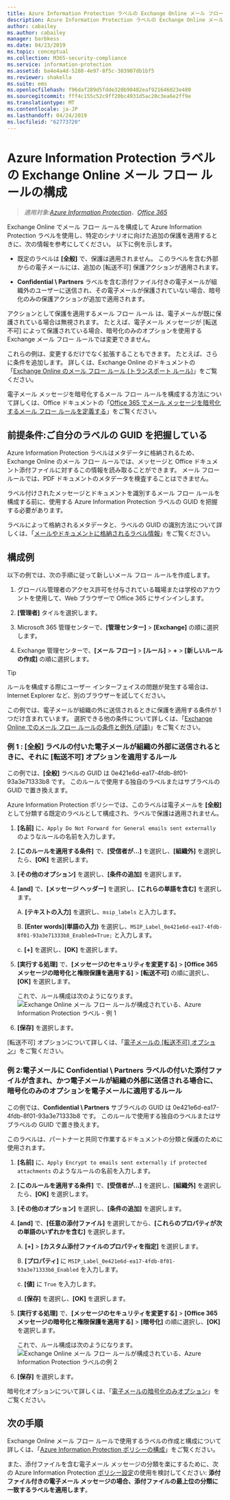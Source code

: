 ```yaml
---
title: Azure Information Protection ラベルの Exchange Online メール フロー ルールを構成する
description: Azure Information Protection ラベルの Exchange Online メール フロー ルールを構成するための手順と例を示します。
author: cabailey
ms.author: cabailey
manager: barbkess
ms.date: 04/23/2019
ms.topic: conceptual
ms.collection: M365-security-compliance
ms.service: information-protection
ms.assetid: ba4e4a4d-5280-4e97-8f5c-303907db1bf5
ms.reviewer: shakella
ms.suite: ems
ms.openlocfilehash: f96daf289d5fdde320b98482eaf921646023e480
ms.sourcegitcommit: fff4c155c52c9ff20bc4931d5ac20c3ea6e2ff9e
ms.translationtype: MT
ms.contentlocale: ja-JP
ms.lasthandoff: 04/24/2019
ms.locfileid: "62773720"
---
```

# <a name="configuring-exchange-online-mail-flow-rules-for-azure-information-protection-labels"></a>Azure Information Protection ラベルの Exchange Online メール フロー ルールの構成

>*適用対象:[Azure Information Protection](https://azure.microsoft.com/pricing/details/information-protection)、[Office 365](https://download.microsoft.com/download/E/C/F/ECF42E71-4EC0-48FF-AA00-577AC14D5B5C/Azure_Information_Protection_licensing_datasheet_EN-US.pdf)*

Exchange Online でメール フロー ルールを構成して Azure Information Protection ラベルを使用し、特定のシナリオに向けた追加の保護を適用するときに、次の情報を参考にしてください。 以下に例を示します。

- 既定のラベルは **[全般]** で、保護は適用されません。 このラベルを含む外部からの電子メールには、追加の [転送不可] 保護アクションが適用されます。

- **Confidential \ Partners** ラベルを含む添付ファイル付きの電子メールが組織外のユーザーに送信され、その電子メールが保護されていない場合、暗号化のみの保護アクションが追加で適用されます。

アクションとして保護を適用するメール フロー ルール は、電子メールが既に保護されている場合は無視されます。 たとえば、電子メール メッセージが [転送不可] によって保護されている場合、暗号化のみのオプションを使用する Exchange メール フロー ルールでは変更できません。  

これらの例は、変更するだけでなく拡張することもできます。 たとえば、さらに条件を追加します。 詳しくは、Exchange Online のドキュメントの「[Exchange Online のメール フロー ルール (トランスポート ルール)](https://technet.microsoft.com/library/jj919238(v=exchg.150).aspx)」をご覧ください。

電子メール メッセージを暗号化するメール フロー ルールを構成する方法について詳しくは、Office ドキュメントの「[Office 365 でメール メッセージを暗号化するメール フロー ルールを定義する](https://support.office.com/article/define-mail-flow-rules-to-encrypt-email-messages-in-office-365-9b7daf19-d5f2-415b-bc43-a0f5f4a585e8)」をご覧ください。 

## <a name="prerequisite-know-your-label-guid"></a>前提条件:ご自分のラベルの GUID を把握している

Azure Information Protection ラベルはメタデータに格納されるため、Exchange Online のメール フロー ルールでは、メッセージと Office ドキュメント添付ファイルに対するこの情報を読み取ることができます。 メール フロー ルールでは、PDF ドキュメントのメタデータを検査することはできません。

ラベル付けされたメッセージとドキュメントを識別するメール フロー ルールを構成する前に、使用する Azure Information Protection ラベルの GUID を把握する必要があります。 

ラベルによって格納されるメタデータと、ラベルの GUID の識別方法について詳しくは、「[メールやドキュメントに格納されるラベル情報](configure-policy.md#label-information-stored-in-emails-and-documents)」をご覧ください。

## <a name="example-configurations"></a>構成例

以下の例では、次の手順に従って新しいメール フロー ルールを作成します。

1. グローバル管理者のアクセス許可を付与されている職場または学校のアカウントを使用して、Web ブラウザーで Office 365 にサインインします。 

2. **[管理者]** タイルを選択します。

3. Microsoft 365 管理センターで、**[管理センター]** > **[Exchange]** の順に選択します。

4. Exchange 管理センターで、**[メール フロー]** > **[ルール]** > **+** > **[新しいルールの作成]** の順に選択します。 

> [!TIP]
> ルールを構成する際にユーザー インターフェイスの問題が発生する場合は、Internet Explorer など、別のブラウザーを試してください。

この例では、電子メールが組織の外に送信されるときに保護を適用する条件が 1 つだけ含まれています。 選択できる他の条件について詳しくは、「[Exchange Online でのメール フロー ルールの条件と例外 (述語)](https://technet.microsoft.com/library/jj919235(v=exchg.150).aspx)」をご覧ください。


### <a name="example-1-rule-that-applies-the-do-not-forward-option-to-emails-that-are-labeled-general-when-they-are-sent-outside-the-organization"></a>例 1 :  **[全般]** ラベルの付いた電子メールが組織の外部に送信されるときに、それに [転送不可] オプションを適用するルール

この例では、**[全般]** ラベルの GUID は 0e421e6d-ea17-4fdb-8f01-93a3e71333b8 です。 このルールで使用する独自のラベルまたはサブラベルの GUID で置き換えます。 

Azure Information Protection ポリシーでは、このラベルは電子メールを **[全般]** として分類する既定のラベルとして構成され、ラベルで保護は適用されません。 

1. **[名前]** に、`Apply Do Not Forward for General emails sent externally` のようなルールの名前を入力します。
 
2. **[このルールを適用する条件]** で、**[受信者が...]** を選択し、**[組織外]** を選択したら、**[OK]** を選択します。

3. **[その他のオプション]** を選択し、**[条件の追加]** を選択します。
 
4. **[and]** で、**[メッセージ ヘッダー]** を選択し、**[これらの単語を含む]** を選択します。
     
    A. **[テキストの入力]** を選択し、`msip_labels` と入力します。
     
    B. **[Enter words]\(単語の入力\)** を選択し、`MSIP_Label_0e421e6d-ea17-4fdb-8f01-93a3e71333b8_Enabled=True;` と入力します。
    
    c. **[+]** を選択し、**[OK]** を選択します。

5. **[実行する処理]** で、**[メッセージのセキュリティを変更する]** > **[Office 365 メッセージの暗号化と権限保護を適用する]** > **[転送不可]** の順に選択し、**[OK]** を選択します。
    
    これで、ルール構成は次のようになります。![Exchange Online メール フロー ルールが構成されている、Azure Information Protection ラベル - 例 1](./media/aip-exo-rule-ex1.png)

7. **[保存]** を選択します。 

[転送不可] オプションについて詳しくは、「[電子メールの [転送不可] オプション](configure-usage-rights.md#do-not-forward-option-for-emails)」をご覧ください。

### <a name="example-2-rule-that-applies-the-encrypt-only-option-to-emails-when-they-have-attachments-that-are-labeled-confidential--partners-and-these-emails-are-sent-outside-the-organization"></a>例 2:電子メールに **Confidential \ Partners** ラベルの付いた添付ファイルが含まれ、かつ電子メールが組織の外部に送信される場合に、暗号化のみのオプションを電子メールに適用するルール

この例では、**Confidential \ Partners** サブラベルの GUID は 0e421e6d-ea17-4fdb-8f01-93a3e71333b8 です。 このルールで使用する独自のラベルまたはサブラベルの GUID で置き換えます。 

このラベルは、パートナーと共同で作業するドキュメントの分類と保護のために使用されます。   

1. **[名前]** に、`Apply Encrypt to emails sent externally if protected attachments` のようなルールの名前を入力します。
 
2. **[このルールを適用する条件]** で、**[受信者が...]** を選択し、**[組織外]** を選択したら、**[OK]** を選択します。

3. **[その他のオプション]** を選択し、**[条件の追加]** を選択します。
 
4. **[and]** で、**[任意の添付ファイル]** を選択してから、**[これらのプロパティが次の単語のいずれかを含む]** を選択します。
     
    A. **[+]** > **[カスタム添付ファイルのプロパティを指定]** を選択します。
  
    B. **[プロパティ]** に `MSIP_Label_0e421e6d-ea17-4fdb-8f01-93a3e71333b8_Enabled` を入力します。
    
    c. **[値]** に `True` を入力します。
    
    d. **[保存]** を選択し、**[OK]** を選択します。

5. **[実行する処理]** で、**[メッセージのセキュリティを変更する]** > **[Office 365 メッセージの暗号化と権限保護を適用する]** > **[暗号化]** の順に選択し、**[OK]** を選択します。
    
    これで、ルール構成は次のようになります。![Exchange Online メール フロー ルールが構成されている、Azure Information Protection ラベルの例 2](./media/aip-exo-rule-ex2.png)

6. **[保存]** を選択します。 

暗号化オプションについて詳しくは、「[電子メールの暗号化のみオプション](configure-usage-rights.md#encrypt-only-option-for-emails)」をご覧ください。


## <a name="next-steps"></a>次の手順

Exchange Online メール フロー ルールで使用するラベルの作成と構成について詳しくは、「[Azure Information Protection ポリシーの構成](configure-policy.md)」をご覧ください。

また、添付ファイルを含む電子メール メッセージの分類を楽にするために、次の Azure Information Protection [ポリシー設定](configure-policy-settings.md)の使用を検討してください: **添付ファイル付きの電子メール メッセージの場合、添付ファイルの最上位の分類に一致するラベルを適用します**。


